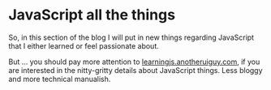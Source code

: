 # JavaScript all the things

So, in this section of the blog I will put in new things regarding JavaScript that I either learned or feel passionate about.

But ... you should pay more attention to [learningjs.anotheruiguy.com](http://learningjs.anotheruiguy.com), if you are interested in the nitty-gritty details about JavaScript things. Less bloggy and more technical manualish.

